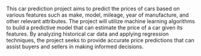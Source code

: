 This car prediction project aims to predict the prices of cars based on various features such as make, model, mileage, year of manufacture, and other relevant attributes. 
The project will utilize machine learning algorithms to build a predictive model that can estimate the price of a car given its features. 
By analyzing historical car data and applying regression techniques, the project seeks to provide accurate price predictions that can assist buyers and sellers in making informed decisions.
